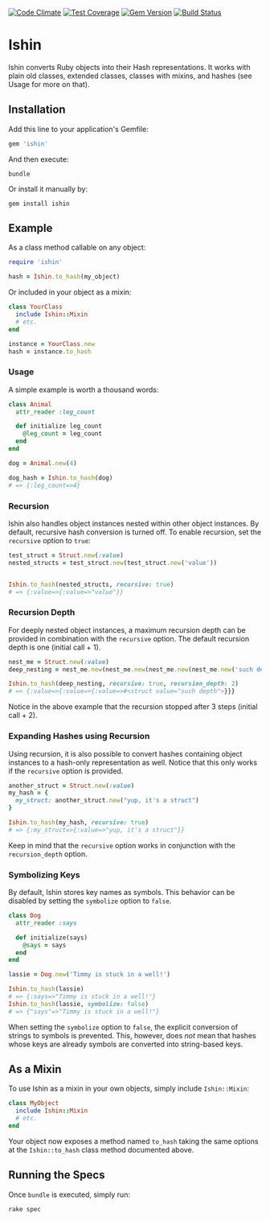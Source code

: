 [![Code Climate](https://codeclimate.com/github/EddyLuten/ishin/badges/gpa.svg)](https://codeclimate.com/github/EddyLuten/ishin)
[![Test Coverage](https://codeclimate.com/github/EddyLuten/ishin/badges/coverage.svg)](https://codeclimate.com/github/EddyLuten/ishin)
[![Gem Version](https://img.shields.io/gem/v/ishin.svg)](https://rubygems.org/gems/ishin)
[![Build Status](https://travis-ci.org/EddyLuten/ishin.svg?branch=master)](https://travis-ci.org/EddyLuten/ishin)

# Ishin

Ishin converts Ruby objects into their Hash representations. It works with plain old classes, extended classes, classes with mixins, and hashes (see Usage for more on that).

## Installation

Add this line to your application's Gemfile:

```ruby
gem 'ishin'
```

And then execute:

    bundle

Or install it manually by:

    gem install ishin

## Example

As a class method callable on any object:

```ruby
require 'ishin'

hash = Ishin.to_hash(my_object)
```

Or included in your object as a mixin:

```ruby
class YourClass
  include Ishin::Mixin
  # etc.
end

instance = YourClass.new
hash = instance.to_hash
```

### Usage

A simple example is worth a thousand words:

```ruby
class Animal
  attr_reader :leg_count

  def initialize leg_count
    @leg_count = leg_count
  end
end

dog = Animal.new(4)

dog_hash = Ishin.to_hash(dog)
# => {:leg_count=>4}
```

### Recursion

Ishin also handles object instances nested within other object instances. By default, recursive hash conversion is turned off. To enable recursion, set the `recursive` option to `true`:

```ruby
test_struct = Struct.new(:value)
nested_structs = test_struct.new(test_struct.new('value'))


Ishin.to_hash(nested_structs, recursive: true)
# => {:value=>{:value=>"value"}}
```

### Recursion Depth

For deeply nested object instances, a maximum recursion depth can be provided in combination with the `recursive` option. The default recursion depth is one (initial call + 1).

```ruby
nest_me = Struct.new(:value)
deep_nesting = nest_me.new(nest_me.new(nest_me.new(nest_me.new('such depth'))))

Ishin.to_hash(deep_nesting, recursive: true, recursion_depth: 2)
# => {:value=>{:value=>{:value=>#<struct value="such depth">}}}
```

Notice in the above example that the recursion stopped after 3 steps (initial call + 2).

### Expanding Hashes using Recursion

Using recursion, it is also possible to convert hashes containing object instances to a hash-only representation as well. Notice that this only works if the `recursive` option is provided.

```ruby
another_struct = Struct.new(:value)
my_hash = {
  my_struct: another_struct.new("yup, it's a struct")
}

Ishin.to_hash(my_hash, recursive: true)
# => {:my_struct=>{:value=>"yup, it's a struct"}}
```

Keep in mind that the `recursive` option works in conjunction with the `recursion_depth` option.

### Symbolizing Keys

By default, Ishin stores key names as symbols. This behavior can be disabled by setting the `symbolize` option to `false`.

```ruby
class Dog
  attr_reader :says

  def initialize(says)
    @says = says
  end
end

lassie = Dog.new('Timmy is stuck in a well!')

Ishin.to_hash(lassie)
# => {:says=>"Timmy is stuck in a well!"}
Ishin.to_hash(lassie, symbolize: false)
# => {"says"=>"Timmy is stuck in a well!"}
```
When setting the `symbolize` option to `false`, the explicit conversion of strings to symbols is prevented. This, however, does *not* mean that hashes whose keys are already symbols are converted into string-based keys.

## As a Mixin

To use Ishin as a mixin in your own objects, simply include `Ishin::Mixin`:

```ruby
class MyObject
  include Ishin::Mixin
  # etc.
end
```

Your object now exposes a method named `to_hash` taking the same options at the `Ishin::to_hash` class method documented above.

## Running the Specs

Once `bundle` is executed, simply run:

    rake spec
